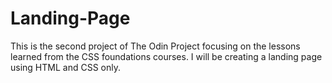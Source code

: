 # Landing-Page

This is the second project of The Odin Project focusing on the lessons learned from the CSS foundations courses. I will be creating a landing page using HTML and CSS only.